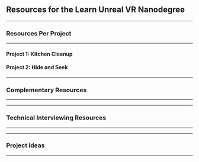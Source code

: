 ## Resources for the Learn Unreal VR Nanodegree

---

### Resources Per Project

----

#### Project 1: Kitchen Cleanup

#### Project 2: Hide and Seek


---
### Complementary Resources

----

---

### Technical Interviewing Resources

----

---

### Project ideas

----